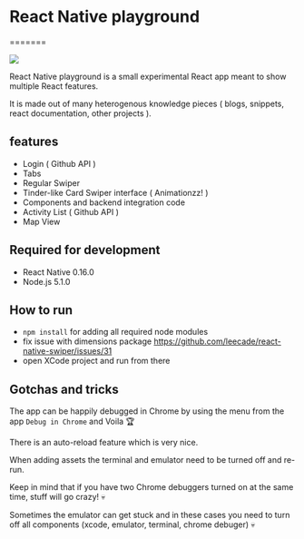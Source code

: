 # React Native playground

=======

![](http://devgroups.org/assets/images/react.jpg)

React Native playground is a small experimental React app meant to show multiple React features.

It is made out of many heterogenous knowledge pieces ( blogs, snippets, react documentation, other projects ).

## features

- Login ( Github API )
- Tabs
- Regular Swiper
- Tinder-like Card Swiper interface ( Animationzz! )
- Components and backend integration code
- Activity List ( Github API )
- Map View

## Required for development

- React Native 0.16.0
- Node.js 5.1.0

## How to run

- `npm install` for adding all required node modules
- fix issue with dimensions package https://github.com/leecade/react-native-swiper/issues/31
- open XCode project and run from there

## Gotchas and tricks

The app can be happily debugged in Chrome by using the menu from the app `Debug in Chrome` and Voila :trophy:

There is an auto-reload feature which is very nice.

When adding assets the terminal and emulator need to be turned off and re-run.

Keep in mind that if you have two Chrome debuggers turned on at the same time, stuff will go crazy! :skull:

Sometimes the emulator can get stuck and in these cases you need to turn off all components (xcode, emulator, terminal, chrome   debuger) :skull:
